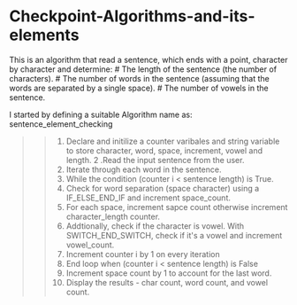# Checkpoint-Algorithms-and-its-elements

This is an algorithm that read a sentence, which ends with a point, character by character and determine:
    # The length of the sentence (the number of characters).
    # The number of words in the sentence (assuming that the words are separated by a single space).
    # The number of vowels in the sentence.

I started by defining a suitable Algorithm name as: sentence_element_checking
>> 1. Declare and initilize a counter varibales and string variable to store character, word, space, increment, vowel and length.
>> 2 .Read the input sentence from the user.
>> 3. Iterate through each word in the sentence.
>> 4. While the condition (counter i < sentence length) is True.
>> 5. Check for word separation (space character) using a IF_ELSE_END_IF and increment space_count.
>> 6. For each space, increment sapce count otherwise increment character_length counter.
>> 7. Addtionally, check if the character is vowel. With SWITCH_END_SWITCH, check if it's a vowel and increment vowel_count.
>> 8. Increment counter i by 1 on every iteration
>> 9. End loop when (counter i < sentence length) is False
>> 10. Increment space count by 1 to account for the last word.
>> 11. Display the results - char count, word count, and vowel count.

 
